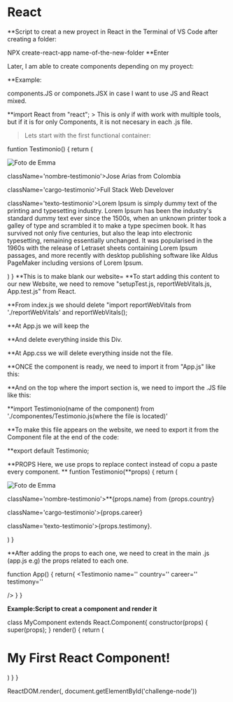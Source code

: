 # React

**Script to creat a new proyect in React in the Terminal of VS Code after creating a folder:

NPX create-react-app
name-of-the-new-folder  **Enter

Later, I am able to create components depending on my proyect:

**Example:

components.JS
or
componets.JSX in case I want to use JS and React mixed.

**import React from "react"; > This is only if with work with multiple tools, but if it is for only Components, it is not necesary in each .js file.

> Lets start with the first functional container:

funtion Testimonio() {
return (
<div className='conetendor-testimonio'>
 <img
      className='imagen-testimonio'
      src={require('../imagenes/testimonio-emma.png')}
      alt='Foto de Emma' />
 <div className='contenedor-texto-testimonio'>
  <p> className='nombre-testimonio'>Jose Arias from Colombia</p>
  <p> className='cargo-testimonio'>Full Stack Web Develover</p>
  <p> className='texto-testimonio'>Lorem Ipsum is simply dummy text of the printing and typesetting industry. Lorem Ipsum has been the industry's standard dummy text ever since the 1500s, when an unknown printer took a galley of type and scrambled it to make a type specimen book. It has survived not only five centuries, but also the leap into electronic typesetting, remaining essentially unchanged. It was popularised in the 1960s with the release of Letraset sheets containing Lorem Ipsum passages, and more recently with desktop publishing software like Aldus PageMaker including versions of Lorem Ipsum.</p>
  </div>
</div>)
}
**This is to make blank our website=
**To start adding this content to our new Website, we need to remove "setupTest.js, reportWebVitals.js, App.test.js" from React.

**From index.js we should delete "import reportWebVitals from './reportWebVitals' and reportWebVitals();

**At App.js we will keep the <div ClassName="App"> </div> **And delete everything inside this Div.

**At App.css we will delete everything inside not the file. 

**ONCE the component is ready, we need to import it from "App.js" like this:
<div ClassName="App">
<Testimonio />
</div>

**And on the top where the import section is, we need to import the .JS file like this:

**import Testimonio(name of the component) from './componentes/Testimonio.js(where the file is located)'

**To make this file appears on the website, we need to export it from the Component file at the end of the code:

**export default Testimonio;


**PROPS
Here, we use props to replace contect instead of copu a paste every component. 
**
funtion Testimonio(**props) {
return (
<div className='conetendor-testimonio'>
 <img
      className='imagen-testimonio'
      src={require('../imagenes/testimonio-emma.png')}
      alt='Foto de Emma' />
 <div className='contenedor-texto-testimonio'>
  <p> className='nombre-testimonio'>**{props.name} from {props.country}</p>
  <p> className='cargo-testimonio'>{props.career}</p>
  <p> className='texto-testimonio'>{props.testimony}.</p>
  </div>
</div>)
}


**After adding the props to each one, we need to creat in the main .js (app.js e.g) the props related to each one.

function App() {
return{
<Testimonio 
name=''
country=''
career=''
testimony=''
          
/>
}
}












**Example:Script to creat a component and render it**

class MyComponent extends React.Component{
  constructor(props) {
    super(props);
  }
  render() {
    return (
      <div>
      <h1>My First React Component!</h1>
      </div>
    )
  }
}

ReactDOM.render(<MyComponent />, document.getElementById('challenge-node'))
